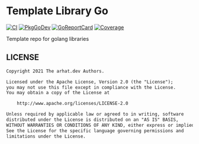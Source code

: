 # Template Library Go

[![CI](https://github.com/arhat-dev/template-library-go/workflows/CI/badge.svg)](https://github.com/arhat-dev/template-library-go/actions?query=workflow%3ACI)
[![PkgGoDev](https://pkg.go.dev/badge/arhat.dev/template-library-go)](https://pkg.go.dev/arhat.dev/template-library-go)
[![GoReportCard](https://goreportcard.com/badge/arhat.dev/template-library-go)](https://goreportcard.com/report/arhat.dev/template-library-go)
[![Coverage](https://badge.arhat.dev/sonar/coverage/arhat-dev_templatelibrarygo?branch=master&token=525457e0afe4464be06fba08ec1091a2)](https://sonar.arhat.dev/dashboard?id=arhat-dev_templatelibrarygo)

Template repo for golang libraries

## LICENSE

```txt
Copyright 2021 The arhat.dev Authors.

Licensed under the Apache License, Version 2.0 (the "License");
you may not use this file except in compliance with the License.
You may obtain a copy of the License at

    http://www.apache.org/licenses/LICENSE-2.0

Unless required by applicable law or agreed to in writing, software
distributed under the License is distributed on an "AS IS" BASIS,
WITHOUT WARRANTIES OR CONDITIONS OF ANY KIND, either express or implied.
See the License for the specific language governing permissions and
limitations under the License.
```
